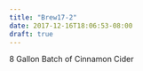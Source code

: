 ```yaml
---
title: "Brew17-2"
date: 2017-12-16T18:06:53-08:00
draft: true
---
```


8 Gallon Batch of Cinnamon Cider

